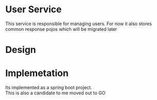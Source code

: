 # User Service

This service is responsible for managing users. 
For now it also stores common response pojos which will be migrated later

# Design

# Implemetation
Its implemented as a spring boot project.  
This is also a candidate to me moved out to GO
